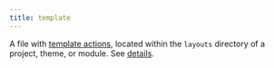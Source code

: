 ```yaml
---
title: template
---
```


A file with [template actions](g), located within the `layouts` directory of a project, theme, or module. See&nbsp;[details](/templates/).
